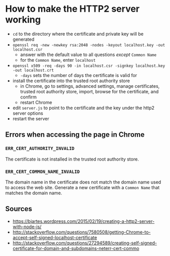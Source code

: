 # How to make the HTTP2 server working

- `cd` to the directory where the certificate and private key will be generated
- `openssl req -new -newkey rsa:2048 -nodes -keyout localhost.key -out localhost.csr`
  - answer with the default value to all questions *except* `Common Name`
  - for the `Common Name`, enter `localhost`
- `openssl x509 -req -days 90 -in localhost.csr -signkey localhost.key -out localhost.crt`
  - `-days` sets the number of days the certificate is valid for
- install the certificate into the trusted root authority store
  - in Chrome, go to settings, advanced settings, manage certificates, trusted root authority store, import, browse for the certificate, and confirm
  - restart Chrome
- edit `server.js` to point to the certificate and the key under the http2 server options
- restart the server

## Errors when accessing the page in Chrome

### `ERR_CERT_AUTHORITY_INVALID`

The certificate is not installed in the trusted root authority store.

### `ERR_CERT_COMMON_NAME_INVALID`

The domain name in the certificate does not match the domain name used to access the web site. Generate a new certificate with a `Common Name` that matches the domain name.

## Sources

- https://bjartes.wordpress.com/2015/02/19/creating-a-http2-server-with-node-js/
- http://stackoverflow.com/questions/7580508/getting-Chrome-to-accept-self-signed-localhost-certificate
- http://stackoverflow.com/questions/27294589/creating-self-signed-certificate-for-domain-and-subdomains-neterr-cert-commo
